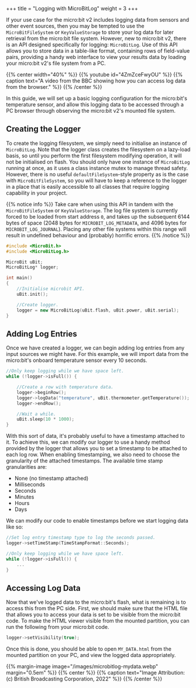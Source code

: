 +++
title = "Logging with MicroBitLog"
weight = 3
+++

If your use case for the micro:bit v2 includes logging data from sensors and other event sources, then you may be tempted to use the `MicroBitFileSystem` or `KeyValueStorage` to store your log data for later retrieval from the micro:bit file system. However, new to micro:bit v2, there is an API designed specifically for logging: `MicroBitLog`. Use of this API allows you to store data in a table-like format, containing rows of field-value pairs, providing a handy web interface to view your results data by loading your micro:bit v2's file system from a PC.

{{% center width="40%" %}}
{{% youtube id="4ZmZceFwyOU" %}}
{{% caption text="A video from the BBC showing how you can access log data from the browser." %}}
{{% /center %}}

In this guide, we will set up a basic logging configuration for the micro:bit's temperature sensor, and allow this logging data to be accessed through a PC browser through observing the micro:bit v2's mounted file system.

## Creating the Logger
To create the logging filesystem, we simply need to initialise an instance of `MicroBitLog`. Note that the logger class creates the filesystem on a lazy-load basis, so until you perform the first filesystem modifying operation, it will not be initialised on flash. You should only have one instance of `MicroBitLog` running at once, as it uses a class instance mutex to manage thread safety. However, there is no useful `defaultFileSystem`-style property as is the case with `MicroBitFileSystem`, so you will have to keep a reference to the logger in a place that is easily accessible to all classes that require logging capability in your project.

{{% notice info %}}
Take care when using this API in tandem with the `MicroBitFileSystem` or `KeyValueStorage`. The log file system is currently forced to be loaded from start address `0`, and takes up the subsequent 6144 bytes of space (2048 bytes for `MICROBIT_LOG_METADATA`, and 4096 bytes for `MICROBIT_LOG_JOURNAL`). Placing any other file systems within this range will result in undefined behaviour and (probably) horrific errors.
{{% /notice %}}

```cpp
#include <MicroBit.h>
#include <MicroBitLog.h>

MicroBit uBit;
MicroBitLog* logger;

int main()
{
    //Initialise microbit API.
    uBit.init();

    //Create logger.
    logger = new MicroBitLog(uBit.flash, uBit.power, uBit.serial);
}
```

## Adding Log Entries
Once we have created a logger, we can begin adding log entries from any input sources we might have. For this example, we will import data from the micro:bit's onboard temperature sensor every 10 seconds.
```cpp
//Only keep logging while we have space left.
while (!logger->isFull()) {

    //Create a row with temperature data.
    logger->beginRow();
    logger->logData("temperature", uBit.thermometer.getTemperature());
    logger->endRow();

    //Wait a while.
    uBit.sleep(10 * 1000);
}
```

With this sort of data, it's probably useful to have a timestamp attached to it. To achieve this, we can modify our logger to use a handy method provided by the logger that allows you to set a timestamp to be attached to each log row. When enabling timestamping, we also need to choose the granularity of the attached timestamps. The available time stamp granularities are:
- None (no timestamp attached)
- Milliseconds
- Seconds
- Minutes
- Hours
- Days

We can modify our code to enable timestamps before we start logging data like so:
```cpp
//Set log entry timestamp type to log the seconds passed.
logger->setTimeStamp(TimeStampFormat::Seconds);

//Only keep logging while we have space left.
while (!logger->isFull()) {
    ...
}
```

## Accessing Log Data
Now that we've logged data to the micro:bit's flash, what is remaining is to access this from the PC side. First, we should make sure that the HTML file that allows you to access your data is set to be visible from the micro:bit code. To make the HTML viewer visible from the mounted partition, you can run the following from your micro:bit code.
```cpp
logger->setVisibility(true);
```

Once this is done, you should be able to open `MY_DATA.html` from the mounted partition on your PC, and view the logged data appropriately.

{{% margin-image image="/images/microbitlog-mydata.webp" margin="0.5em" %}}
{{% center %}}
{{% caption text="Image Attribution: (c) British Broadcasting Corporation, 2022" %}}
{{% /center %}}